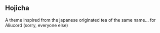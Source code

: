 ## Hojicha

A theme inspired from the japanese originated tea of the same name... for Aliucord (sorry, everyone else)
